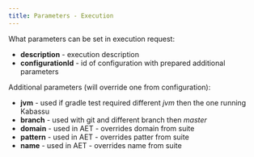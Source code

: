 ```yaml
---
title: Parameters - Execution
---
```


What parameters can be set in execution request:
- **description** - execution description
- **configurationId** - id of configuration with prepared additional parameters

Additional parameters (will override one from configuration):
 - **jvm** - used if gradle test required different _jvm_ then the one running Kabassu
 - **branch** - used with git and different branch then _master_
 - **domain** - used in AET - overrides domain from suite
 - **pattern** - used in AET - overrides patter from suite
 - **name** - used in AET - overrides name from suite
 
